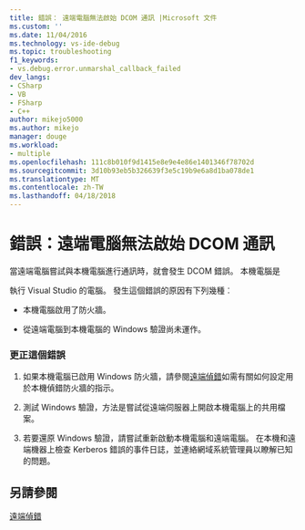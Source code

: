 ```yaml
---
title: 錯誤： 遠端電腦無法啟始 DCOM 通訊 |Microsoft 文件
ms.custom: ''
ms.date: 11/04/2016
ms.technology: vs-ide-debug
ms.topic: troubleshooting
f1_keywords:
- vs.debug.error.unmarshal_callback_failed
dev_langs:
- CSharp
- VB
- FSharp
- C++
author: mikejo5000
ms.author: mikejo
manager: douge
ms.workload:
- multiple
ms.openlocfilehash: 111c8b010f9d1415e8e9e4e86e1401346f78702d
ms.sourcegitcommit: 3d10b93eb5b326639f3e5c19b9e6a8d1ba078de1
ms.translationtype: MT
ms.contentlocale: zh-TW
ms.lasthandoff: 04/18/2018
---
```

# <a name="error-remote-computer-could-not-initiate-dcom-communications"></a>錯誤：遠端電腦無法啟始 DCOM 通訊
當遠端電腦嘗試與本機電腦進行通訊時，就會發生 DCOM 錯誤。 本機電腦是  
  
 執行 Visual Studio 的電腦。 發生這個錯誤的原因有下列幾種︰  
  
-   本機電腦啟用了防火牆。  
  
-   從遠端電腦到本機電腦的 Windows 驗證尚未運作。  
  
### <a name="to-correct-this-error"></a>更正這個錯誤  
  
1.  如果本機電腦已啟用 Windows 防火牆，請參閱[遠端偵錯](../debugger/remote-debugging.md)如需有關如何設定用於本機偵錯防火牆的指示。  
  
2.  測試 Windows 驗證，方法是嘗試從遠端伺服器上開啟本機電腦上的共用檔案。  
  
3.  若要還原 Windows 驗證，請嘗試重新啟動本機電腦和遠端電腦。 在本機和遠端機器上檢查 Kerberos 錯誤的事件日誌，並連絡網域系統管理員以瞭解已知的問題。  
  
## <a name="see-also"></a>另請參閱  
 [遠端偵錯](../debugger/remote-debugging.md)
